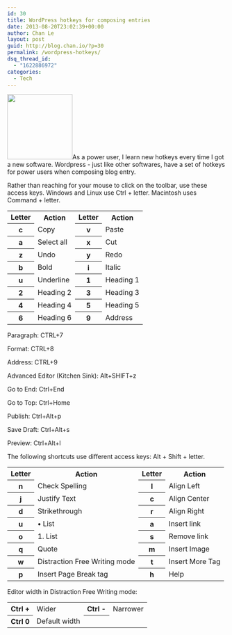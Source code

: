 ```yaml
---
id: 30
title: WordPress hotkeys for composing entries
date: 2013-08-20T23:02:39+00:00
author: Chan Le
layout: post
guid: http://blog.chan.io/?p=30
permalink: /wordpress-hotkeys/
dsq_thread_id:
  - "1622886972"
categories:
  - Tech
---
```

<a href="http://blog.chan.io/wp-content/uploads/2013/08/Wordpress_Blue_logo.png"><img class="size-thumbnail wp-image-80 alignleft" alt="" src="http://blog.chan.io/wp-content/uploads/2013/08/Wordpress_Blue_logo-150x150.png" width="150" height="150" /></a>As a power user, I learn new hotkeys every time I got a new software. Wordpress - just like other softwares, have a set of hotkeys for power users when composing blog entry.

Rather than reaching for your mouse to click on the toolbar, use these access keys. Windows and Linux use Ctrl + letter. Macintosh uses Command + letter. <!--more-->
<table>
<tbody>
<tr>
<th>Letter</th>
<th>Action</th>
<th>Letter</th>
<th>Action</th>
</tr>
<tr>
<th>c</th>
<td>Copy</td>
<th>v</th>
<td>Paste</td>
</tr>
<tr>
<th>a</th>
<td>Select all</td>
<th>x</th>
<td>Cut</td>
</tr>
<tr>
<th>z</th>
<td>Undo</td>
<th>y</th>
<td>Redo</td>
</tr>
<tr>
<th>b</th>
<td>Bold</td>
<th>i</th>
<td>Italic</td>
</tr>
<tr>
<th>u</th>
<td>Underline</td>
<th>1</th>
<td>Heading 1</td>
</tr>
<tr>
<th>2</th>
<td>Heading 2</td>
<th>3</th>
<td>Heading 3</td>
</tr>
<tr>
<th>4</th>
<td>Heading 4</td>
<th>5</th>
<td>Heading 5</td>
</tr>
<tr>
<th>6</th>
<td>Heading 6</td>
<th>9</th>
<td>Address</td>
</tr>
</tbody>
</table>
Paragraph: CTRL+7

Format: CTRL+8

Address: CTRL+9

Advanced Editor (Kitchen Sink): Alt+SHIFT+z

Go to End: Ctrl+End

Go to Top: Ctrl+Home

Publish: Ctrl+Alt+p

Save Draft: Ctrl+Alt+s

Preview: Ctrl+Alt+l

The following shortcuts use different access keys: Alt + Shift + letter.
<table>
<tbody>
<tr>
<th>Letter</th>
<th>Action</th>
<th>Letter</th>
<th>Action</th>
</tr>
<tr>
<th>n</th>
<td>Check Spelling</td>
<th>l</th>
<td>Align Left</td>
</tr>
<tr>
<th>j</th>
<td>Justify Text</td>
<th>c</th>
<td>Align Center</td>
</tr>
<tr>
<th>d</th>
<td>Strikethrough</td>
<th>r</th>
<td>Align Right</td>
</tr>
<tr>
<th>u</th>
<td><strong>•</strong> List</td>
<th>a</th>
<td>Insert link</td>
</tr>
<tr>
<th>o</th>
<td>1. List</td>
<th>s</th>
<td>Remove link</td>
</tr>
<tr>
<th>q</th>
<td>Quote</td>
<th>m</th>
<td>Insert Image</td>
</tr>
<tr>
<th>w</th>
<td>Distraction Free Writing mode</td>
<th>t</th>
<td>Insert More Tag</td>
</tr>
<tr>
<th>p</th>
<td>Insert Page Break tag</td>
<th>h</th>
<td>Help</td>
</tr>
</tbody>
</table>
Editor width in Distraction Free Writing mode:
<table>
<tbody>
<tr>
<th>Ctrl +</th>
<td>Wider</td>
<th>Ctrl -</th>
<td>Narrower</td>
</tr>
<tr>
<th>Ctrl 0</th>
<td>Default width</td>
<th></th>
<td></td>
</tr>
</tbody>
</table>
